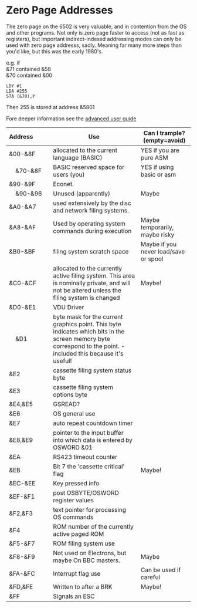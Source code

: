 # Zero Page Addresses
The zero page on the 6502 is very valuable, and in contention from the OS and other programs. Not only is zero page faster to access (not as fast as registers), but important indirect-indexed addressing modes can only be used with zero page addresss, sadly. Meaning far many more steps than you'd like, but this was the early 1980's.

e.g. if  
&71 contained &58  
&70 contained &00  

```
LDY #1
LDA #255
STA (&70),Y
```
Then 255 is stored at address &5801




Fore deeper information see the [advanced user guide](https://stardot.org.uk/forums/download/file.php?id=79236) 

| Address&nbsp;&nbsp;&nbsp;&nbsp;&nbsp;&nbsp;&nbsp;&nbsp;&nbsp;    | Use                                                                                                                                                                | Can I trample? (empty=avoid)                    |
|-------------|--------------------------------------------------------------------------------------------------------------------------------------------------------------------|-------------------------------------------------|
| &00-&8F     | allocated to the current language (BASIC)                                                                                                                          | YES if you are pure ASM                         |
| &nbsp;&nbsp;&nbsp;&nbsp;&70-&8F | BASIC reserved space for users (you)                                                                                                                               | YES if using basic or asm                                             |
| &90-&9F     | Econet.                                                                                                                                                            |                                                 |
| &nbsp;&nbsp;&nbsp;&nbsp;&90-&96   | Unused (apparently)                                                                                                                                                | Maybe                                           |
| &A0-&A7     | used extensively by the disc and  network filing systems.                                                                                                          |                                                 |
| &A8-&AF     | Used by operating system commands during execution                                                                                                                 | Maybe temporarily, maybe risky |
| &B0-&BF     | filing system scratch space                                                                                                                                        | Maybe if you never load/save or spool                    |
| &C0-&CF     | allocated to the currently active filing system.  This area is nominally private, and will  not be altered unless the filing system is changed                     | Maybe!                                          |
| &D0-&E1     | VDU Driver                                                                                                                                                         |                                                 |
| &nbsp;&nbsp;&nbsp;&nbsp;&D1       | byte mask for the current graphics point. This byte indicates which bits in the screen memory  byte correspond to the point.  - included this because it's useful! |                                                 |
| &E2         | cassette filing system status byte                                                                                                                                 |                                                 |
| &E3         | cassette filing system options byte                                                                                                                                |                                                 |
| &E4,&E5     | GSREAD?                                                                                                                                                            |                                                 |
| &E6         | OS general use                                                                                                                                                     |                                                 |
| &E7         | auto repeat countdown timer                                                                                                                                        |                                                 |
| &E8,&E9     | pointer to the input buffer into which data  is entered by OSWORD &01                                                                                              |                                                 |
| &EA         | RS423 timeout counter                                                                                                                                              |                                                 |
| &EB         | Bit 7 the 'cassette critical' flag                                                                                                                                 | Maybe!                                          |
| &EC-&EE     | Key pressed info                                                                                                                                                   |                                                 |
| &EF-&F1     | post OSBYTE/OSWORD register values                                                                                                                                 |                                                 |
| &F2,&F3     | text pointer for processing OS commands                                                                                                                            |                                                 |
| &F4         | ROM number of the currently active paged ROM                                                                                                                       |                                                 |
| &F5-&F7     | ROM filing system use                                                                                                                                              |                                                 |
| &F8-&F9     | Not used on Electrons, but maybe On BBC masters.                                                                                                                                                           | Maybe                                           |
| &FA-&FC     | Interrupt flag use                                                                                                                                                 | Can be used if careful                          |
| &FD,&FE     | Written to after a BRK                                                                                                                                             | Maybe!                                          |
| &FF         | Signals an ESC                                                                                                                                                     |                                                 |
